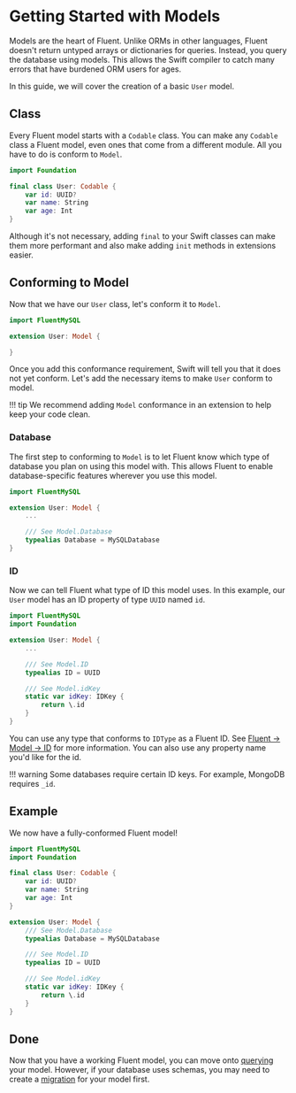 # Getting Started with Models

Models are the heart of Fluent. Unlike ORMs in other languages, Fluent doesn't return untyped
arrays or dictionaries for queries. Instead, you query the database using models. This allows the
Swift compiler to catch many errors that have burdened ORM users for ages.

In this guide, we will cover the creation of a basic `User` model.

## Class

Every Fluent model starts with a `Codable` class. You can make any `Codable` class a Fluent model,
even ones that come from a different module. All you have to do is conform to `Model`.

```swift
import Foundation

final class User: Codable {
    var id: UUID?
    var name: String
    var age: Int
}
```

Although it's not necessary, adding `final` to your Swift classes can make them more performant
and also make adding `init` methods in extensions easier.

## Conforming to Model

Now that we have our `User` class, let's conform it to `Model`.


```swift
import FluentMySQL

extension User: Model {

}
```

Once you add this conformance requirement, Swift will tell you that it does not yet conform.
Let's add the necessary items to make `User` conform to model.

!!! tip
    We recommend adding `Model` conformance in an extension to help keep your code clean.

### Database

The first step to conforming to `Model` is to let Fluent know which type of database you plan
on using this model with. This allows Fluent to enable database-specific features wherever you
use this model.

```swift
import FluentMySQL

extension User: Model {
    ...

    /// See Model.Database
    typealias Database = MySQLDatabase
}
```

### ID

Now we can tell Fluent what type of ID this model uses. In this example, our `User` model
has an ID property of type `UUID` named `id`.


```swift
import FluentMySQL
import Foundation

extension User: Model {
    ...

    /// See Model.ID
    typealias ID = UUID

    /// See Model.idKey
    static var idKey: IDKey {
        return \.id
    }
}
```

You can use any type that conforms to `IDType` as a Fluent ID. See [Fluent &rarr; Model &rarr; ID](../model.md#id) for more information.
You can also use any property name you'd like for the id.

!!! warning
    Some databases require certain ID keys. For example, MongoDB requires `_id`.


## Example

We now have a fully-conformed Fluent model!


```swift
import FluentMySQL
import Foundation

final class User: Codable {
    var id: UUID?
    var name: String
    var age: Int
}

extension User: Model {
    /// See Model.Database
    typealias Database = MySQLDatabase

    /// See Model.ID
    typealias ID = UUID

    /// See Model.idKey
    static var idKey: IDKey {
        return \.id
    }
}
```

## Done

Now that you have a working Fluent model, you can move onto [querying](querying.md) your model.
However, if your database uses schemas, you may need to create a [migration](migrations.md) for your model first.
